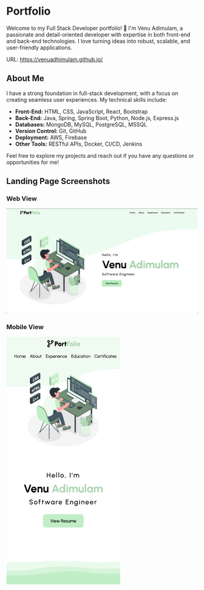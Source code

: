 # Portfolio

Welcome to my Full Stack Developer portfolio! 👋 I'm Venu Adimulam, a passionate and detail-oriented developer with expertise in both front-end and back-end technologies. I love turning ideas into robust, scalable, and user-friendly applications.

URL: https://venuadhimulam.github.io/

## About Me

I have a strong foundation in full-stack development, with a focus on creating seamless user experiences. My technical skills include:

- **Front-End:** HTML, CSS, JavaScript, React, Bootstrap
- **Back-End:** Java, Spring, Spring Boot, Python, Node.js, Express.js
- **Databases:** MongoDB, MySQL, PostgreSQL, MSSQL
- **Version Control:** Git, GitHub
- **Deployment:** AWS, Firebase
- **Other Tools:** RESTful APIs, Docker, CI/CD, Jenkins 

Feel free to explore my projects and reach out if you have any questions or opportunities for me!

## Landing Page Screenshots

### Web View
![Web View](src/images/WebView.png)

### Mobile View
<img src="src/images/MobileView.png" alt="Mobile View" width="300" />
